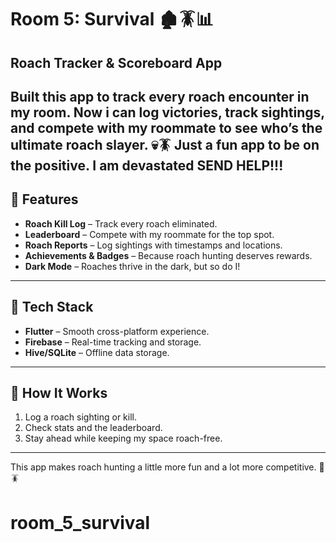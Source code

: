# Room 5: Survival 🏚️🪳📊  

## Roach Tracker & Scoreboard App  
Built this app to track every roach encounter in my room. Now i can log victories, track sightings, and compete with my roommate to see who’s the ultimate roach slayer. 💀🪳
Just a fun app to be on the positive. I am devastated SEND HELP!!!
---

## 🚀 Features  
- **Roach Kill Log** – Track every roach eliminated.  
- **Leaderboard** – Compete with my roommate for the top spot.  
- **Roach Reports** – Log sightings with timestamps and locations.  
- **Achievements & Badges** – Because roach hunting deserves rewards.  
- **Dark Mode** – Roaches thrive in the dark, but so do I!  

---

## 🔧 Tech Stack  
- **Flutter** – Smooth cross-platform experience.  
- **Firebase** – Real-time tracking and storage.  
- **Hive/SQLite** – Offline data storage.  

---

## 🎯 How It Works  
1. Log a roach sighting or kill.  
2. Check stats and the leaderboard.  
3. Stay ahead while keeping my space roach-free.  

---

This app makes roach hunting a little more fun and a lot more competitive. 🚫🪳
# room_5_survival
 
